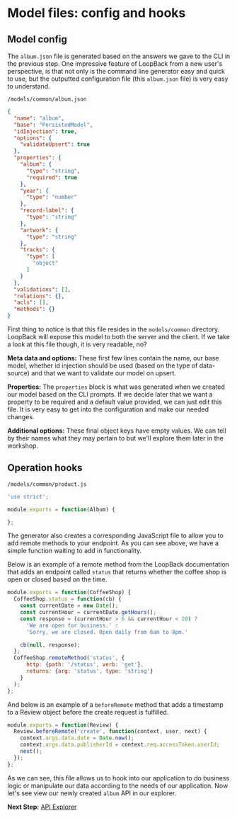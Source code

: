 # Model files: config and hooks

## Model config

The `album.json` file is generated based on the answers we gave to the CLI in the previous step. One impressive feature of LoopBack from a new user's perspective, is that not only is the command line generator easy and quick to use, but the outputted configuration file (this `album.json` file) is very easy to understand.

`/models/common/album.json`

```json
{
  "name": "album",
  "base": "PersistedModel",
  "idInjection": true,
  "options": {
    "validateUpsert": true
  },
  "properties": {
    "album": {
      "type": "string",
      "required": true
    },
    "year": {
      "type": "number"
    },
    "record-label": {
      "type": "string"
    },
    "artwork": {
      "type": "string"
    },
    "tracks": {
      "type": [
        "object"
      ]
    }
  },
  "validations": [],
  "relations": {},
  "acls": [],
  "methods": {}
}
```

First thing to notice is that this file resides in the `models/common` directory. LoopBack will expose this model to both the server and the client. If we take a look at this file though, it is very readable, no?

**Meta data and options:** These first few lines contain the name, our base model, whether id injection should be used (based on the type of data-source) and that we want to validate our model on upsert.

**Properties:** The `properties` block is what was generated when we created our model based on the CLI prompts. If we decide later that we want a property to be required and a default value provided, we can just edit this file. It is very easy to get into the configuration and make our needed changes.

**Additional options:** These final object keys have empty values. We can tell by their names what they may pertain to but we'll explore them later in the workshop.

## Operation hooks

`/models/common/product.js`

```javascript
'use strict';

module.exports = function(Album) {

};
```

The generator also creates a corresponding JavaScript file to allow you to add remote methods to your endpoint. As you can see above, we have a simple function waiting to add in functionality.

Below is an example of a remote method from the LoopBack documentation that adds an endpoint called `status` that returns whether the coffee shop is open or closed based on the time.

```javascript
module.exports = function(CoffeeShop) {
  CoffeeShop.status = function(cb) {
    const currentDate = new Date();
    const currentHour = currentDate.getHours();
    const response = (currentHour > 6 && currentHour < 20) ?
      'We are open for business.' :
      'Sorry, we are closed. Open daily from 6am to 8pm.'

    cb(null, response);
  };
  CoffeeShop.remoteMethod('status', {
      http: {path: '/status', verb: 'get'},
      returns: {arg: 'status', type: 'string'}
    }
  );
};
```

And below is an example of a `beforeRemote` method that adds a timestamp to a Review object before the create request is fulfilled.

```javascript
module.exports = function(Review) {
  Review.beforeRemote('create', function(context, user, next) {
    context.args.data.date = Date.now();
    context.args.data.publisherId = context.req.accessToken.userId;
    next();
  });
};
```

As we can see, this file allows us to hook into our application to do business logic or manipulate our data according to the needs of our application. Now let's see view our newly created `album` API in our explorer.

**Next Step:** [API Explorer](04-api-explorer.md)

